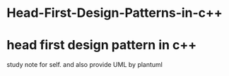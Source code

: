 # Head-First-Design-Patterns-in-c++
# head first design pattern in c++
study note for self. and also provide UML by plantuml

